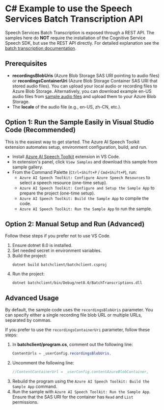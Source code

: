 # C# Example to use the Speech Services Batch Transcription API

Speech Services Batch Transcription is exposed through a REST API. The samples here do **NOT** require the installation of the Cognitive Service Speech SDK, but use the REST API directly. For detailed explanation see the [batch transcription documentation](https://docs.microsoft.com/azure/cognitive-services/speech-service/batch-transcription).

## Prerequisites

- **recordingsBlobUris** (Azure Blob Storage SAS URI pointing to audio files) or **recordingsContainerUri** (Azure Blob Storage Container SAS URI that stored audio files). You can upload your local audio or recording files to Azure Blob Storage. Alternatively, you can download example en-US audio files from [sample audio files](https://github.com/Azure-Samples/cognitive-services-speech-sdk/tree/master/sampledata/audiofiles) and upload them to your Azure Blob Storage.
- The **locale** of the audio file (e.g., en-US, zh-CN, etc.).

## Option 1: Run the Sample Easily in Visual Studio Code (Recommended)
This is the easiest way to get started. The Azure AI Speech Toolkit extension automates setup, environment configuration, build, and run.

- Install [Azure AI Speech Toolkit](https://marketplace.visualstudio.com/items?itemName=ms-azureaispeech.azure-ai-speech-toolkit) extension in VS Code.
- In extension's panel, click `View Samples` and download this sample from sample gallery.
- From the Command Palette (`Ctrl+Shift+P` / `Cmd+Shift+P`), run:
  - `Azure AI Speech Toolkit: Configure Azure Speech Resources` to select a speech resource (one-time setup).
  - `Azure AI Speech Toolkit: Configure and Setup the Sample App` to prepare the project (one-time setup).
  - `Azure AI Speech Toolkit: Build the Sample App` to compile the code.
  - `Azure AI Speech Toolkit: Run the Sample App` to run the sample.

## Option 2: Manual Setup and Run (Advanced)
Follow these steps if you prefer not to use VS Code.

1. Ensure dotnet 8.0 is installed.
2. Set needed secret in environment variables.
2. Build the project:
    ```
    dotnet build batchclient/batchclient.csproj
    ```
3. Run the project:
    ```
    dotnet batchclient/bin/Debug/net8.0/BatchTranscriptions.dll
    ```
## Advanced Usage
By default, the sample code uses the `recordingsBlobUris` parameter. You can specify either a single recording file blob URL or multiple URLs, separated by commas.

If you prefer to use the `recordingsContainerUri` parameter, follow these steps:

1. In **batchclient/program.cs**, comment out the following line:
    ```C#
    ContentUrls = _userConfig.recordingsBlobUris,
    ```
2. Uncomment the following line:
    ```C#
    //ContentContainerUrl = _userConfig.contentAzureBlobContainer,
    ```
3. Rebuild the program using the `Azure AI Speech Toolkit: Build the Sample App` command.
4. Run the sample with `Azure AI Speech Toolkit: Run the Sample App`. Ensure that the SAS URI for the container has `Read` and `List` permissions.